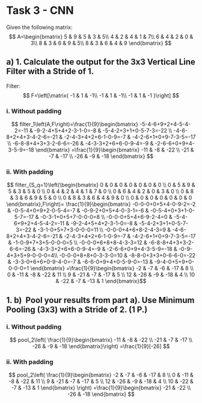 # Task 3 - CNN
Given the following matrix:
$$
A=\begin{bmatrix}
5 & 9 & 5 & 3 & 5\\
4 & 2 & 4 & 1 & 7\\
6 & 4 & 2 & 0 & 3\\
8 & 3 & 6 & 9 & 5\\
8 & 3 & 6 & 4 & 9
\end{bmatrix}
$$
## a) 1. Calculate the output for the 3x3 Vertical Line Filter with a Stride of 1.
Filter:
$$
F=\left[\matrix{
-1 & 1 & -1\\
-1 & 1 & -1\\
-1 & 1 & -1
}\right]
$$
### i. Without padding
$$
filter_1\left(A,F\right)=\frac{1}{9}\begin{bmatrix}
-5-4-6+9+2+4-5-4-2=-11 & -9-2-4+5+4+2-3-1-0=-8 & -5-4-2+3+1+0-5-7-3=-22 \\ 
-4-6-8+2+4+3-4-2-6=-21 & -2-4-3+4+2+6-1-0-9=-7 & -4-2-6+1+0+9-7-3-5=-17 \\ 
-6-8-8+4+3+3-2-6-6=-26 & -4-3-3+2+6+6-0-9-4=-9 & -2-6-6+0+9+4-3-5-9=-18
\end{bmatrix}
=\frac{1}{9}\begin{bmatrix}
-11 & -8 & -22 \\ 
-21 & -7 & -17 \\ 
-26 & -9 & -18
\end{bmatrix}
$$

### ii. With padding
$$
filter_{S_q=1}\left(\begin{bmatrix}
0 & 0 & 0 & 0 & 0 & 0 & 0 \\ 
0 & 5 & 9 & 5 & 3 & 5 & 0 \\ 
0 & 4 & 2 & 4 & 1 & 7 & 0 \\ 
0 & 6 & 4 & 2 & 0 & 3 & 0 \\ 
0 & 8 & 3 & 6 & 9 & 5 & 0 \\ 
0 & 8 & 3 & 6 & 4 & 9 & 0 \\ 
0 & 0 & 0 & 0 & 0 & 0 & 0
\end{bmatrix},F\right)=
\frac{1}{9}\begin{bmatrix}
-0-0-0+0+5+4-0-9-2=-2 & -0-5-4+0+9+2-0-5-4=-7 & -0-9-2+0+5+4-0-3-1=-6 & -0-5-4+0+3+1-0-5-7=-17 & -0-3-1+0+5+7-0-0-0=8 \\ 
-0-0-0+5+4+6-9-2-4=0 & -5-4-6+9+2+4-5-4-2=-11 & -9-2-4+5+4+2-3-1-0=-8 & -5-4-2+3+1+0-5-7-3=-22 & -3-1-0+5+7+3-0-0-0=11 \\ 
-0-0-0+4+6+8-2-4-3=9 & -4-6-8+2+4+3-4-2-6=-21 & -2-4-3+4+2+6-1-0-9=-7 & -4-2-6+1+0+9-7-3-5=-17 & -1-0-9+7+3+5-0-0-0=5 \\ 
-0-0-0+6+8+8-4-3-3=12 & -6-8-8+4+3+3-2-6-6=-26 & -4-3-3+2+6+6-0-9-4=-9 & -2-6-6+0+9+4-3-5-9=-18 & -0-9-4+3+5+9-0-0-0=4\\ 
-0-0-0+8+8+0-3-3-0=10 & -8-8-0+3+3+0-6-6-0=-22 & -3-3-0+6+6+0-9-4-0=-7 & -6-6-0+9+4+0-5-9-0=-13 & -9-4-0+5+9+0-0-0-0=1
\end{bmatrix}
=\frac{1}{9}\begin{bmatrix}
-2 & -7 & -6 & -17 & 8 \\ 
0 & -11 & -8 & -22 & 11 \\ 
9 & -21 & -7 & -17 & 5 \\ 
12 & -26 & -9 & -18 & 4 \\ 
10 & -22 & -7 & -13 & 1
\end{bmatrix}$$
## 1. b)  Pool your results from part a). Use Minimum Pooling (3x3) with a Stride of 2. (1 P.)
### i. Without padding
$$
pool_2\left(
\frac{1}{9}\begin{bmatrix}
-11 & -8 & -22 \\ 
-21 & -7 & -17 \\ 
-26 & -9 & -18
\end{bmatrix}\right)
=\frac{1}{9}[-26]
$$
### ii. With padding
$$
pool_2\left(
\frac{1}{9}\begin{bmatrix}
-2 & -7 & -6 & -17 & 8 \\ 
0 & -11 & -8 & -22 & 11 \\ 
9 & -21 & -7 & -17 & 5 \\ 
12 & -26 & -9 & -18 & 4 \\ 
10 & -22 & -7 & -13 & 1
\end{bmatrix}
\right)
=\frac{1}{9}\begin{bmatrix}
-21 & -22 \\ 
-26 & -18
\end{bmatrix}
$$
